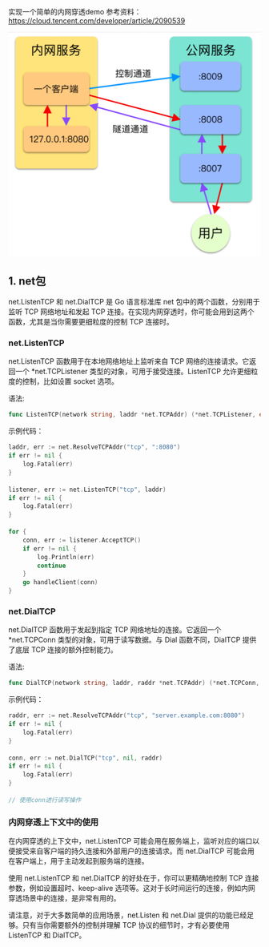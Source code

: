 实现一个简单的内网穿透demo
参考资料：https://cloud.tencent.com/developer/article/2090539

![img.png](img.png)

## 1. net包
net.ListenTCP 和 net.DialTCP 是 Go 语言标准库 net 包中的两个函数，分别用于监听 TCP 网络地址和发起 TCP 连接。在实现内网穿透时，你可能会用到这两个函数，尤其是当你需要更细粒度的控制 TCP 连接时。
### net.ListenTCP
net.ListenTCP 函数用于在本地网络地址上监听来自 TCP 网络的连接请求。它返回一个 *net.TCPListener 类型的对象，可用于接受连接。ListenTCP 允许更细粒度的控制，比如设置 socket 选项。

语法:
```go
func ListenTCP(network string, laddr *net.TCPAddr) (*net.TCPListener, error)
```
示例代码：
```go
laddr, err := net.ResolveTCPAddr("tcp", ":8080")
if err != nil {
    log.Fatal(err)
}

listener, err := net.ListenTCP("tcp", laddr)
if err != nil {
    log.Fatal(err)
}

for {
    conn, err := listener.AcceptTCP()
    if err != nil {
        log.Println(err)
        continue
    }
    go handleClient(conn)
}
```

### net.DialTCP
net.DialTCP 函数用于发起到指定 TCP 网络地址的连接。它返回一个 *net.TCPConn 类型的对象，可用于读写数据。与 Dial 函数不同，DialTCP 提供了底层 TCP 连接的额外控制能力。

语法:
```go
func DialTCP(network string, laddr, raddr *net.TCPAddr) (*net.TCPConn, error)

```
示例代码：
```go
raddr, err := net.ResolveTCPAddr("tcp", "server.example.com:8080")
if err != nil {
    log.Fatal(err)
}

conn, err := net.DialTCP("tcp", nil, raddr)
if err != nil {
    log.Fatal(err)
}

// 使用conn进行读写操作

```
### 内网穿透上下文中的使用
在内网穿透的上下文中，net.ListenTCP 可能会用在服务端上，监听对应的端口以便接受来自客户端的持久连接和外部用户的连接请求。而 net.DialTCP 可能会用在客户端上，用于主动发起到服务端的连接。

使用 net.ListenTCP 和 net.DialTCP 的好处在于，你可以更精确地控制 TCP 连接参数，例如设置超时、keep-alive 选项等。这对于长时间运行的连接，例如内网穿透场景中的连接，是非常有用的。

请注意，对于大多数简单的应用场景，net.Listen 和 net.Dial 提供的功能已经足够。只有当你需要额外的控制并理解 TCP 协议的细节时，才有必要使用 ListenTCP 和 DialTCP。